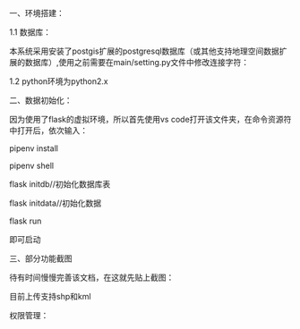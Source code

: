 一、环境搭建：

1.1 数据库：

本系统采用安装了postgis扩展的postgresql数据库（或其他支持地理空间数据扩展的数据库）,使用之前需要在main/setting.py文件中修改连接字符：


1.2 python环境为python2.x

二、数据初始化：

因为使用了flask的虚拟环境，所以首先使用vs code打开该文件夹，在命令资源符中打开后，依次输入：

pipenv install

pipenv shell

flask initdb//初始化数据库表

flask initdata//初始化数据

flask run

即可启动

三、部分功能截图

待有时间慢慢完善该文档，在这就先贴上截图：



目前上传支持shp和kml



权限管理：











